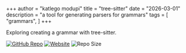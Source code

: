 +++
author = "katlego modupi"
title = "tree-sitter"
date = "2026-03-01"
description = "a tool for generating parsers for grammars"
tags = [
    "grammars",
]
+++

Exploring creating a grammar with tree-sitter.

[![GitHub Repo](https://img.shields.io/badge/GitHub-Repo-blue?logo=github)](https://github.com/kat-lego/the-budget-app)
[![Website](https://img.shields.io/badge/Website-Visit-green?logo=internet-explorer)](https://the-budget-app.katlegomodupi.com)
![Repo Size](https://img.shields.io/github/repo-size/kat-lego/the-budget-app)
<!--more-->

